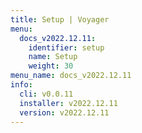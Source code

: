 ```yaml
---
title: Setup | Voyager
menu:
  docs_v2022.12.11:
    identifier: setup
    name: Setup
    weight: 30
menu_name: docs_v2022.12.11
info:
  cli: v0.0.11
  installer: v2022.12.11
  version: v2022.12.11
---
```


